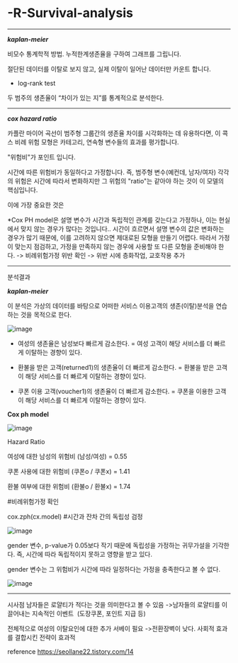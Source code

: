 # -R-Survival-analysis

__________

___kaplan-meier___

비모수 통계학적 방법. 누적한계생존율을 구하여 그래프를 그립니다.

절단된 데이터를 이탈로 보지 않고, 실제 이탈이 일어난 데이터만 카운트 합니다.

+ log-rank test

두 범주의 생존율이 “차이가 있는 지”를 통계적으로 분석한다. 

__________

___cox hazard ratio___

카플란 마이어 곡선이 범주형 그룹간의 생존율 차이를 시각화하는 데 유용하다면, 이 콕스 비례 위험 모형은 카테고리, 연속형 변수들의 효과를 평가합니다.

"위험비"가 포인트 입니다.

시간에 따른 위험비가 동일하다고 가정합니다. 즉, 범주형 변수(예컨데, 남자/여자) 각각의 위험은 시간에 따라서 변화하지만 그 위험의 "ratio"는 같아야 하는 것이 이 모델의 핵심입니다.

이에 가장 중요한 것은 

*Cox PH model은 설명 변수가 시간과 독립적인 관계를 갖는다고 가정하나, 이는 현실에서 맞지 않는 경우가 많다는 것입니다.. 시간이 흐르면서 설명 변수의 값은 변화하는 경우가 많기 때문에, 이를 고려하지 않으면 제대로된 모형을 만들기 어렵다. 따라서 가정이 맞는지 점검하고, 가정을 만족하지 않는 경우에 사용할 또 다른 모형을 준비해야 한다.
-> 비례위험가정 위반 확인 -> 위반 시에 층화작업, 교호작용 추가

__________
분석결과

___kaplan-meier___


이 분석은 가상의 데이터를 바탕으로 어떠한 서비스 이용고객의 생존(이탈)분석을 연습하는 것을 목적으로 한다.

![image](https://user-images.githubusercontent.com/121419113/218311919-3c224fef-49e1-44a2-83bd-9d2610350548.png)

- 여성의 생존율은 남성보다 빠르게 감소한다. = 여성 고객이 해당 서비스를 더 빠르게 이탈하는 경향이 있다.

- 환불을 받은 고객(returned1)의 생존율이 더 빠르게 감소한다. = 환불을 받은 고객이 해당 서비스를 더 빠르게 이탈하는 경향이 있다.

- 쿠폰 이용 고객(voucher1)의 생존율이 더 빠르게 감소한다. = 쿠폰을 이용한 고객이 해당 서비스를 더 빠르게 이탈하는 경향이 있다.



__Cox ph model__

![image](https://user-images.githubusercontent.com/121419113/218312254-083bb856-a31a-4d97-af7b-aca40828ff71.png)


Hazard Ratio

여성에 대한 남성의 위험비 (남성/여성) = 0.55

쿠폰 사용에 대한 위험비 (쿠폰o / 쿠폰x) = 1.41

환불 여부에 대한 위험비 (환불o / 환불x) = 1.74



#비례위험가정 확인

cox.zph(cx.model) #시간과 잔차 간의 독립성 검정

![image](https://user-images.githubusercontent.com/121419113/218312317-769351df-a12a-443a-935a-878c84907054.png)

gender 변수, p-value가 0.05보다 작기 때문에 독립성을 가정하는 귀무가설을 기각한다. 즉, 시간에 따라 독립적이지 못하고 영향을 받고 있다.

gender 변수는 그 위험비가 시간에 따라 일정하다는 가정을 충족한다고 볼 수 없다.

![image](https://user-images.githubusercontent.com/121419113/218312455-bb44a93f-2b68-4039-8ddc-ec7a9faa169c.png)
__________

시사점
남자들은 로얄티가 적다는 것을 의미한다고 볼 수 있음
->남자들의 로얄티를 이끌어내는 지속적인 이벤트 
(도장쿠폰, 포인트 지급 등)

전체적으로 여성의 이탈요인에 대한 추가 서베이 필요
->전환장벽이 낮다. 사회적 효과를 결합시킨 전략이 효과적


reference
https://seollane22.tistory.com/14
